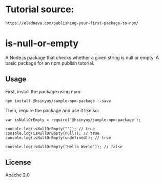 # Tutorial source:
    https://eladnava.com/publishing-your-first-package-to-npm/

# is-null-or-empty

A Node.js package that checks whether a given string is null or empty. A basic package for an npm publish tutorial.

## Usage

First, install the package using npm:

    npm install @hsinyuy/sample-npm-package --save

Then, require the package and use it like so:

    var isNullOrEmpty = require('@hsinyuy/sample-npm-package');

    console.log(isNullOrEmpty("")); // true
    console.log(isNullOrEmpty(null)); // true
    console.log(isNullOrEmpty(undefined)); // true

    console.log(isNullOrEmpty("Hello World")); // false

## License

Apache 2.0
